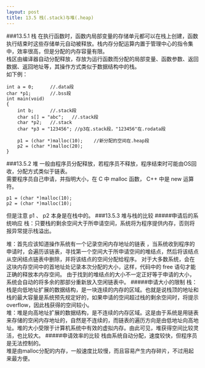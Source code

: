 ```yaml
---
layout: post
title: 13.5 栈(.stack)与堆(.heap)
---
```

###13.5.1 栈
在执行函数时，函数内局部变量的存储单元都可以在栈上创建，函数执行结束时这些存储单元自动被释放。栈内存分配运算内置于管理中心的指令集中，效率很高，但是分配的内存容量有限。<br>
栈区由编译器自动分配释放，存放为运行函数而分配的局部变量、函数参数、返回数据、返回地址等，其操作方式类似于数据结构中的栈。<br>
如下例：

	int a = 0; 		//.data段
	char *p1; 		//.bss段
	int main(void)
	{
		int b; 		//.stack段
		char s[] = "abc";	//.stack段
		char *p2;	//.stack
		char *p3 = "123456"; //p3在.stack段，"123456"在.rodata段

		p1 = (char *)malloc(10);	//新分配的空间在.heap段
		p2 = (char *)malloc(20);
	}

###13.5.2 堆
一般由程序员分配释放，若程序员不释放，程序结束时可能由OS回收，分配方式类似于链表。<br>
需要程序员自己申请，并指明大小，在 C 中 malloc 函数， C++ 中是 new 运算符。

	p1 = (char *)malloc(10);
	p2 = (char *)malloc(10);

但是注意 p1 、 p2 本身是在栈中的。 
###13.5.3 堆与栈的比较
#####申请后的系统响应
栈：只要栈的剩余空间大于所申请空间，系统将为程序提供内存，否则将报异常提示栈溢出。<br>

堆：首先应该知道操作系统有一个记录空闲内存地址的链表 ，当系统收到程序的申请时，会遍历该链表，寻找第一个空间大于所申请空间的堆结点，然后将该结点从空闲结点链表中删除，并将该结点的空间分配给程序。 对于大多数系统，会在这块内存空间中的首地址处记录本次分配的大小，这样，代码中的 free 语句才能正确的释放本内存空间。 由于找到的堆结点的大小不一定正好等于申请的大小，系统会自动的将多余的那部分重新放入空闲链表中。 
#####申请大小的限制
栈：栈是向低地址扩展的数据结构，是一块连续的内存的区域。也就是说栈顶的地址和栈的最大容量是系统预先规定好的，如果申请的空间超过栈的剩余空间时，将提示overflow，因此栈获得的空间较小。<br>
堆：堆是向高地址扩展的数据结构，是不连续的内存区域。这是由于系统是用链表来存储的空闲内存地址的，自然是不连续的，而链表的遍历方向是由低地址向高地址。堆的大小受限于计算机系统中有效的虚拟内存。由此可见，堆获得空间比较灵活，也比较大。
#####申请效率的比较
栈由系统自动分配，速度较快，但程序员是无法控制的。<br>
堆是由malloc分配的内存，一般速度比较慢，而且容易产生内存碎片，不过用起来最方便。
